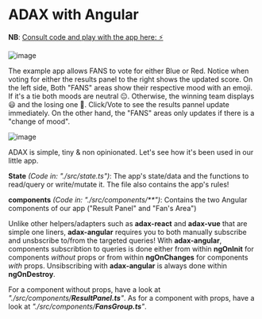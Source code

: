 # ADAX with Angular 

**NB**: [Consult code and play with the app here: ⚡️](https://stackblitz.com/~/github.com/MirjamElad/ADAX-Angular-Exp_0)

![image](https://github.com/user-attachments/assets/1639cfdc-9808-45de-8737-502efd01f2d1)

The example app allows FANS to vote for either Blue or Red. Notice when voting for either the results panel to the right shows the updated score. On the left side, Both "FANS" areas show their respective mood with an emoji. If it's a tie both moods are neutral 😐. Otherwise, the winning team displays 😃 and the losing one 🤬. Click/Vote to see the results pannel update immediately. On the other hand, the "FANS" areas only updates if there is a "change of mood".

![image](https://github.com/user-attachments/assets/e9187244-7396-4d6b-94fa-fc7b2cea9142)

ADAX is simple, tiny & non opinionated. Let's see how it's been used in our little app.

**State** _(Code in: "./src/state.ts")_: The app's state/data and the functions to read/query or write/mutate it. The file also contains the app's rules!

**components** _(Code in: "./src/components/**")_: Contains the two Angular components of our app ("Result Panel" and "Fan's Area")

Unlike other helpers/adapters such as **adax-react** and **adax-vue** that are simple one liners, **adax-angular** requires you to both manually subscribe and unsbscribe to/from the targeted queries!
With **adax-angular**, components subscribtion to queries is done either from within  **ngOnInit** for components _without_ props or from within **ngOnChanges** for components _with_ props. 
Unsibscribing with **adax-angular** is always done within **ngOnDestroy**.

For a component without props, have a look at _"./src/components/**ResultPanel.ts**"_. As for a component with props, have a look at _"./src/components/**FansGroup.ts**"_.
